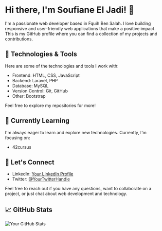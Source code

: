 # Hi there, I'm Soufiane El Jadi! 👋

I'm a passionate web developer based in Fquih Ben Salah. I love building responsive and user-friendly web applications that make a positive impact. This is my GitHub profile where you can find a collection of my projects and contributions.

## 🔧 Technologies & Tools

Here are some of the technologies and tools I work with:

- Frontend: HTML, CSS, JavaScript
- Backend: Laravel, PHP
- Database: MySQL
- Version Control: Git, GitHub
- Other: Bootstrap

Feel free to explore my repositories for more!

## 🌱 Currently Learning

I'm always eager to learn and explore new technologies. Currently, I'm focusing on:

- 42cursus

## 💬 Let's Connect

- LinkedIn: [Your LinkedIn Profile](link-to-linkedin)
- Twitter: [@YourTwitterHandle]([link-to-twitter](https://twitter.com/soufianeljadi))

Feel free to reach out if you have any questions, want to collaborate on a project, or just chat about web development and technology.

## 📈 GitHub Stats

![Your GitHub Stats](https://github-readme-stats.vercel.app/api?username=soufianeljadi&show_icons=true&count_private=true&hide=contribs,prs)

<!-- Additional badges and sections can be added based on your preferences -->

